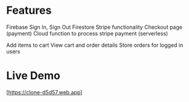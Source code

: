 # Features

Firebase Sign In, Sign Out
Firestore
Stripe functionality
Checkout page (payment)
Cloud function to process stripe payment (serverless)

Add items to cart
View cart and order details
Store orders for logged in users

# Live Demo

[https://clone-d5d57.web.app]
